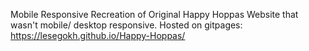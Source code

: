 Mobile Responsive Recreation of Original Happy Hoppas Website that wasn't mobile/ desktop responsive.
Hosted on gitpages: https://lesegokh.github.io/Happy-Hoppas/

